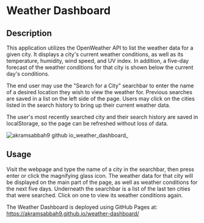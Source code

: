 # Weather Dashboard

## Description

This application utilizes the OpenWeather API to list the weather data for a given city. It displays a city's current weather conditions, as well as its temperature, humidity, wind speed, and UV index. In addition, a five-day forecast of the weather conditions for that city is shown below the current day's conditions.

The end user may use the "Search for a City" searchbar to enter the name of a desired location they wish to view the weather for. Previous searches are saved in a list on the left side of the page. Users may click on the cities listed in the search history to bring up their current weather data.

The user's most recently searched city and their search history are saved in localStorage, so the page can be refreshed without loss of data.

![akramsabbah9 github io_weather_dashboard_](https://user-images.githubusercontent.com/59624292/104836502-30488e00-5863-11eb-88cc-65fb5602c6c6.png)

## Usage

Visit the webpage and type the name of a city in the searchbar, then press enter or click the magnifying glass icon. The weather data for that city will be displayed on the main part of the page, as well as weather conditions for the next five days. Underneath the searchbar is a list of the last ten cities that were searched. Click on one to view its weather conditions again.

The Weather Dashboard is deployed using GitHub Pages at:
https://akramsabbah9.github.io/weather-dashboard/